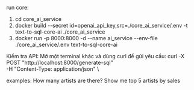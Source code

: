 run core:
1. cd core_ai_service
2. docker build --secret id=openai_api_key,src=./core_ai_service/.env -t text-to-sql-core-ai ./core_ai_service
3. docker run -p 8000:8000 -d --name ai_service --env-file ./core_ai_service/.env text-to-sql-core-ai


Kiểm tra API:
Mở một terminal khác và dùng curl để gửi yêu cầu: 
curl -X POST "http://localhost:8000/generate-sql" \
-H "Content-Type: application/json" \

examples:
    How many artists are there?
    Show me top 5 artists by sales